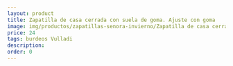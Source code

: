 ```yaml
---
layout: product
title: Zapatilla de casa cerrada con suela de goma. Ajuste con goma
image: img/productos/zapatillas-senora-invierno/Zapatilla de casa cerrada con suela de goma. Ajuste con goma=24=burdeos Vulladi.webp
price: 24
tags: burdeos Vulladi
description: 
order: 0
---
```

